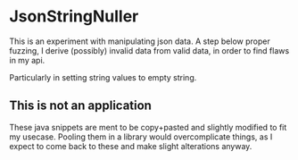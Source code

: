 # JsonStringNuller

This is an experiment with manipulating json data.
A step below proper fuzzing, I derive (possibly) invalid data from valid data,
in order to find flaws in my api.

Particularly in setting string values to empty string.

## This is not an application

These java snippets are ment to be copy+pasted and slightly modified to fit my usecase.
Pooling them in a library would overcomplicate things,
as I expect to come back to these and make slight alterations anyway.
